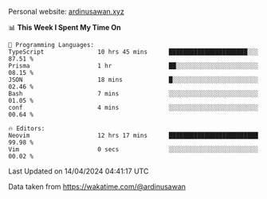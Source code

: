 Personal website: [ardinusawan.xyz](https://ardinusawan.xyz)

<!--START_SECTION:waka-->
📊 **This Week I Spent My Time On** 

```text
💬 Programming Languages: 
TypeScript               10 hrs 45 mins      ██████████████████████░░░   87.51 % 
Prisma                   1 hr                ██░░░░░░░░░░░░░░░░░░░░░░░   08.15 % 
JSON                     18 mins             █░░░░░░░░░░░░░░░░░░░░░░░░   02.46 % 
Bash                     7 mins              ░░░░░░░░░░░░░░░░░░░░░░░░░   01.05 % 
conf                     4 mins              ░░░░░░░░░░░░░░░░░░░░░░░░░   00.64 % 

🔥 Editors: 
Neovim                   12 hrs 17 mins      █████████████████████████   99.98 % 
Vim                      0 secs              ░░░░░░░░░░░░░░░░░░░░░░░░░   00.02 % 
```


 Last Updated on 14/04/2024 04:41:17 UTC
<!--END_SECTION:waka-->
Data taken from https://wakatime.com/@ardinusawan
